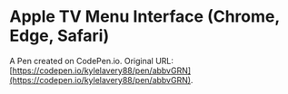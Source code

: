# Apple TV Menu Interface (Chrome, Edge, Safari)

A Pen created on CodePen.io. Original URL: [https://codepen.io/kylelavery88/pen/abbvGRN](https://codepen.io/kylelavery88/pen/abbvGRN).

